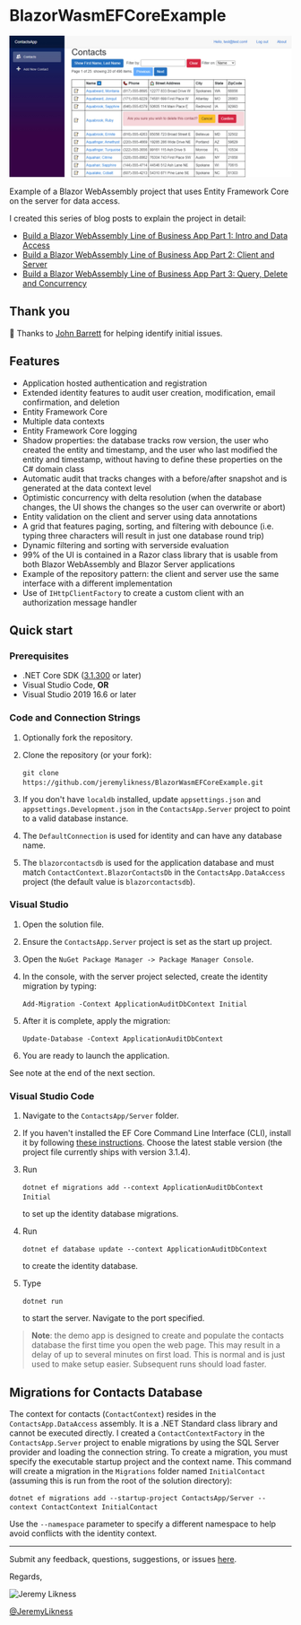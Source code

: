 # BlazorWasmEFCoreExample

![Image of data grid](./blazorcontactsapp.jpg)

Example of a Blazor WebAssembly project that uses Entity Framework Core on the server for data access.

I created this series of blog posts to explain the project in detail:
- [Build a Blazor WebAssembly Line of Business App Part 1: Intro and Data Access](https://blog.jeremylikness.com/blog/build-a-blazor-webassembly-line-of-business-app/)
- [Build a Blazor WebAssembly Line of Business App Part 2: Client and Server](https://blog.jeremylikness.com/blog/build-a-blazor-webassembly-line-of-business-app-part-2/)
- [Build a Blazor WebAssembly Line of Business App Part 3: Query, Delete and Concurrency](https://blog.jeremylikness.com/blog/build-a-blazor-webassembly-line-of-business-app-part-3/)

## Thank you

🙏 Thanks to [John Barrett](https://github.com/274188A) for helping identify initial issues.

## Features

* Application hosted authentication and registration
* Extended identity features to audit user creation, modification, email confirmation, and deletion
* Entity Framework Core
* Multiple data contexts
* Entity Framework Core logging
* Shadow properties: the database tracks row version, the user who created the entity and timestamp, and the user who last modified the entity and timestamp, without having to define these properties on the C# domain class
* Automatic audit that tracks changes with a before/after snapshot and is generated at the data context level
* Optimistic concurrency with delta resolution (when the database changes, the UI shows the changes so the user can overwrite or abort)
* Entity validation on the client and server using data annotations
* A grid that features paging, sorting, and filtering with debounce (i.e. typing three characters will result in just one database round trip)
* Dynamic filtering and sorting with serverside evaluation
* 99% of the UI is contained in a Razor class library that is usable from both Blazor WebAssembly and Blazor Server applications
* Example of the repository pattern: the client and server use the same interface with a different implementation
* Use of `IHttpClientFactory` to create a custom client with an authorization message handler

## Quick start

### Prerequisites

- .NET Core SDK ([3.1.300](https://dotnet.microsoft.com/download/dotnet-core/3.1) or later)
- Visual Studio Code, **OR**
- Visual Studio 2019 16.6 or later

### Code and Connection Strings

1. Optionally fork the repository.
1. Clone the repository (or your fork): 

   `git clone https://github.com/jeremylikness/BlazorWasmEFCoreExample.git`
1. If you don't have `localdb` installed, update `appsettings.json` and `appsettings.Development.json` in the `ContactsApp.Server` project to point to a valid database instance. 
1. The `DefaultConnection` is used for identity and can have any database name.
1. The `blazorcontactsdb` is used for the application database and must match `ContactContext.BlazorContactsDb` in the `ContactsApp.DataAccess` project (the default value is `blazorcontactsdb`).

### Visual Studio

1. Open the solution file.
1. Ensure the `ContactsApp.Server` project is set as the start up project.
1. Open the `NuGet Package Manager -> Package Manager Console`. 
1. In the console, with the server project selected, create the identity migration by typing:

    `Add-Migration -Context ApplicationAuditDbContext Initial`
1. After it is complete, apply the migration:

    `Update-Database -Context ApplicationAuditDbContext`
1. You are ready to launch the application.

See note at the end of the next section.

### Visual Studio Code

1. Navigate to the `ContactsApp/Server` folder.
1. If you haven't installed the EF Core Command Line Interface (CLI), install it by following [these instructions](https://docs.microsoft.com/ef/core/miscellaneous/cli/dotnet). Choose the latest stable version (the project file currently ships with version 3.1.4).
1. Run 

    `dotnet ef migrations add --context ApplicationAuditDbContext Initial` 
    
    to set up the identity database migrations.
1. Run 

    `dotnet ef database update --context ApplicationAuditDbContext` 
    
    to create the identity database.
1. Type 

   `dotnet run`
    
   to start the server. Navigate to the port specified.
  
> **Note**: the demo app is designed to create and populate the contacts database the first time you open the web page. This may result in a delay of up to several minutes on first load. This is normal and is just used to make setup easier. Subsequent runs should load faster.

## Migrations for Contacts Database

The context for contacts (`ContactContext`) resides in the `ContactsApp.DataAccess` assembly. It is a .NET Standard class library and cannot be executed directly. I created a `ContactContextFactory` in the `ContactsApp.Server` project to enable migrations by using the SQL Server provider and loading the connection string. To create a migration, you must specify the executable startup project and the context name. This command will create a migration in the `Migrations` folder named `InitialContact` (assuming this is run from the root of the solution directory):

```text
dotnet ef migrations add --startup-project ContactsApp/Server --context ContactContext InitialContact
```

Use the `--namespace` parameter to specify a different namespace to help avoid conflicts with the identity context.

---

Submit any feedback, questions, suggestions, or issues [here](https://github.com/JeremyLikness/BlazorWasmEFCoreExample/issues/new).

Regards,

![Jeremy Likness](https://blog.jeremylikness.com/images/jeremylikness.gif)

[@JeremyLikness](https://twitter.com/JeremyLikness)
